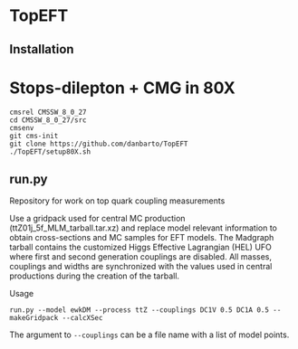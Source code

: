# TopEFT

## Installation

# Stops-dilepton + CMG in 80X
```
cmsrel CMSSW_8_0_27
cd CMSSW_8_0_27/src
cmsenv
git cms-init
git clone https://github.com/danbarto/TopEFT
./TopEFT/setup80X.sh
```

## run.py
Repository for work on top quark coupling measurements

Use a gridpack used for central MC production (ttZ01j_5f_MLM_tarball.tar.xz) and replace model relevant information to obtain cross-sections and MC samples for EFT models. The Madgraph tarball contains the customized Higgs Effective Lagrangian (HEL) UFO where first and second generation couplings are disabled.
All masses, couplings and widths are synchronized with the values used in central productions during the creation of the tarball.

Usage
```
run.py --model ewkDM --process ttZ --couplings DC1V 0.5 DC1A 0.5 --makeGridpack --calcXSec
```
The argument to `--couplings` can be a file name with a list of model points.
